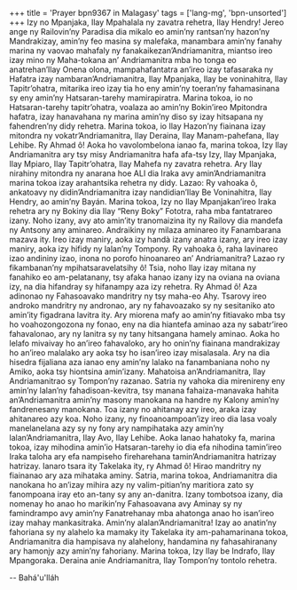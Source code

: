 +++
title = 'Prayer bpn9367 in Malagasy'
tags = ['lang-mg', 'bpn-unsorted']
+++
Izy no Mpanjaka, Ilay Mpahalala ny zavatra rehetra, Ilay Hendry!
Jereo ange  ny Railovin’ny Paradisa dia mikalo eo amin’ny rantsan’ny hazon’ny Mandrakizay, amin’ny feo masina sy malefaka, manambara amin’ny fanahy marina ny vaovao mahafaly ny fanakaikezan’Andriamanitra, miantso ireo izay mino ny Maha-tokana an’ Andriamanitra mba ho tonga eo anatrehan’Ilay Onena olona, mampahafantatra an’ireo izay tafasaraka ny Hafatra izay nambaran’Andriamanitra, Ilay Mpanjaka, Ilay be voninahitra, Ilay Tapitr’ohatra, mitarika ireo izay tia ho eny amin’ny toeran’ny fahamasinana sy eny amin’ny Hatsaran-tarehy mamirapiratra. 
Marina tokoa, io no Hatsaran-tarehy tapitr’ohatra, voalaza ao amin’ny Bokin’ireo Mpitondra hafatra, izay hanavahana ny marina amin’ny diso sy izay hitsapana ny fahendren’ny didy rehetra.
Marina tokoa, io Ilay Hazon’ny fiainana izay mitondra  ny  vokatr’Andriamanitra, Ilay  Deraina, Ilay Manam-pahefana, Ilay Lehibe.
Ry Ahmad ô! Aoka ho vavolombelona ianao fa, marina tokoa, Izy Ilay Andriamanitra ary tsy misy Andriamanitra hafa afa-tsy Izy, Ilay Mpanjaka, Ilay Mpiaro, Ilay Tapitr’ohatra, Ilay Mahefa ny zavatra rehetra. Ary Ilay  nirahiny mitondra ny anarana hoe ALI dia Iraka avy amin’Andriamanitra marina tokoa izay arahantsika rehetra ny didy.
Lazao: Ry vahoaka ô, ankatoavy ny didin’Andriamanitra izay nandidian’Ilay Be Voninahitra, Ilay Hendry, ao amin’ny Bayán. Marina tokoa, Izy no Ilay Mpanjakan’ireo Iraka rehetra ary ny Bokiny dia Ilay “Reny Boky” Fototra, raha mba fantatrareo izany.
Noho izany, avy ato amin’ity tranomaizina ity ny Railovy dia mandefa ny Antsony any aminareo. Andraikiny ny milaza aminareo ity Fanambarana mazava ity. Ireo izay maniry, aoka izy handà izany anatra izany, ary ireo izay maniry, aoka izy hifidy ny lalan’ny Tompony.
Ry vahoaka ô, raha lavinareo izao andininy izao, inona no porofo hinoanareo an’ Andriamanitra? Lazao ry fikambanan’ny mpihatsaravelatsihy ô! Tsia, noho Ilay izay mitana ny fanahiko eo am-pelatanany, tsy afaka hanao izany izy na oviana na oviana izy, na dia hifandray sy hifanampy aza izy rehetra.
Ry Ahmad ô! Aza adinonao ny Fahasoavako mandritry ny tsy maha-eo Ahy. Tsarovy ireo androko mandritry ny andronao, ary ny fahavoazako sy ny sesitaniko ato  amin’ity figadrana lavitra ity. Ary miorena mafy ao amin’ny fitiavako mba tsy ho voahozongozona ny fonao, eny na dia hiantefa aminao aza ny sabatr’ireo fahavalonao, ary ny lanitra sy ny tany hitsangana hamely aminao.
Aoka ho lelafo mivaivay ho an’ireo fahavaloko, ary ho onin’ny fiainana mandrakizay ho an’ireo malalako ary aoka tsy ho isan’ireo izay misalasala. Ary na dia hisedra fijaliana aza ianao eny amin’ny lalako na fanambaniana noho ny Amiko, aoka tsy hiontsina amin’izany.
Mahatoisa an’Andriamanitra, Ilay Andriamanitrao sy Tompon’ny razanao. Satria ny vahoka dia mirenireny eny amin’ny lalan’ny fahadisoan-kevitra, tsy manana fahaiza-manavaka hahita an’Andriamanitra amin’ny masony manokana na handre ny Kalony amin’ny fandrenesany manokana. Toa izany no ahitanay azy ireo, araka izay ahitanareo azy koa.
Noho izany, ny finoanoampoan’izy ireo dia lasa voaly  manelanelana azy sy ny fony ary nampihataka azy  amin’ny lalan’Andriamanitra, Ilay Avo, Ilay Lehibe.
Aoka Ianao hahatoky fa, marina tokoa, izay mihodina amin’io Hatsaran-tarehy io dia efa nihodina tamin’ireo Iraka taloha ary efa nampiseho fireharehana tamin’Andriamanitra hatrizay hatrizay.
Ianaro tsara ity Takelaka ity, ry Ahmad ô! Hirao mandritry ny fiainanao ary aza mihataka aminy. Satria, marina tokoa, Andriamanitra dia nanokana ho an’izay mihira azy ny valim-pitian’ny maritiora zato sy fanompoana iray eto an-tany sy any an-danitra. Izany tombotsoa izany, dia nomenay ho anao ho marikin’ny Fahasoavana avy Aminay sy ny famindrampo avy amin’ny Fanatrehanay mba ahatonga anao ho isan’ireo izay mahay mankasitraka.
Amin’ny alalan’Andriamanitra! Izay ao anatin’ny fahoriana sy ny alahelo ka mamaky ity Takelaka ity am-pahamarinana tokoa, Andriamanitra dia hampisava ny alahelony, handamina ny fahasahiranany ary hamonjy azy amin’ny fahoriany.
Marina tokoa, Izy Ilay be Indrafo, Ilay Mpangoraka. Deraina anie Andriamanitra, Ilay Tompon’ny tontolo rehetra.

-- Bahá'u'lláh
